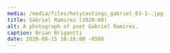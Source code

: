 ```yaml
---
media: /media/files/holycastings_gabriel_03-1-.jpg
title: Gabriel Ramirez (2020-08)
alt: A photograph of poet Gabriel Ramirez.
caption: Brian Brigantti
date: 2020-08-15 10:16:00 -0500
---
```

